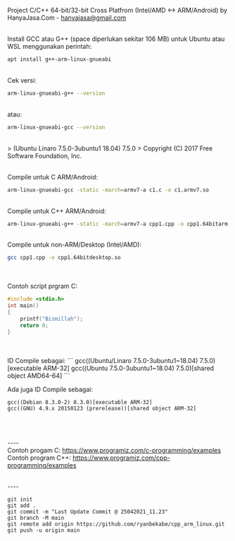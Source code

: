 Project C/C++ 64-bit/32-bit Cross Platfrom (Intel/AMD <-> ARM/Android) by HanyaJasa.Com - hanyajasa@gmail.com
<br>
<br>

Install GCC atau G++ (space diperlukan sekitar 106 MB) untuk Ubuntu atau WSL menggunakan perintah: 
```bash
apt install g++-arm-linux-gnueabi
```
<br>
Cek versi: 

```bash
arm-linux-gnueabi-g++ --version
```

<br>atau: 

```bash
arm-linux-gnueabi-gcc --version
```

<br>
> (Ubuntu Linaro 7.5.0-3ubuntu1 18.04) 7.5.0
> Copyright (C) 2017 Free Software Foundation, Inc.
<br>
<br>

Compile untuk C ARM/Android: 

```bash
arm-linux-gnueabi-gcc -static -march=armv7-a c1.c -o c1.armv7.so
```

<br>
Compile untuk C++ ARM/Android:

```bash
arm-linux-gnueabi-g++ -static -march=armv7-a cpp1.cpp -o cpp1.64bitarm.so
```

<br>
Compile untuk non-ARM/Desktop (Intel/AMD):

```bash
gcc cpp1.cpp -o cpp1.64bitdesktop.so
```

<br>
<br>
Contoh script prgram C:
<br>

```C
#include <stdio.h>
int main()
{
	printf("Bismillah");
	return 0;
}
```

<br>
<br>
ID Compile sebagai: 
```
gcc((Ubuntu/Linaro 7.5.0-3ubuntu1~18.04) 7.5.0)[executable ARM-32]
gcc((Ubuntu 7.5.0-3ubuntu1~18.04) 7.5.0)[shared object AMD64-64]
```

Ada juga ID Compile sebagai:
```
gcc((Debian 8.3.0-2) 8.3.0)[executable ARM-32]
gcc((GNU) 4.9.x 20150123 (prerelease))[shared object ARM-32]
```
<br>

<br>----
<br>Contoh progam C: https://www.programiz.com/c-programming/examples
<br>Contoh program C++: https://www.programiz.com/cpp-programming/examples

<br>----
<br>

```git
git init
git add .
git commit -m "Last Update Commit @ 25042021_11.23"
git branch -M main
git remote add origin https://github.com/ryanbekabe/cpp_arm_linux.git
git push -u origin main
```

